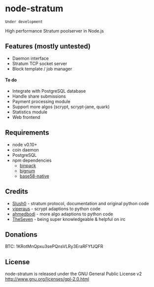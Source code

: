 node-stratum
============

    Under development

High performance Stratum poolserver in Node.js


Features (mostly untested)
--------------------------
* Daemon interface
* Stratum TCP socket server
* Block template / job manager

#### To do
* Integrate with PostgreSQL database
* Handle share submissions
* Payment processing module
* Support more algos (scrypt, scrypt-jane, quark)
* Statistics module
* Web frontend


Requirements
------------
* node v0.10+
* coin daemon
* PostgreSQL
* npm dependencies
  * [binpack](https://github.com/russellmcc/node-binpack)
  * [bignum](https://github.com/justmoon/node-bignum)
  * [base58-native](https://github.com/gasteve/node-base58)


Credits
-------
* [Slush0](https://github.com/slush0/stratum-mining) - stratum protocol, documentation and original python code
* [viperaus](https://github.com/viperaus/stratum-mining) - scrypt adaptions to python code
* [ahmedbodi](https://github.com/ahmedbodi/stratum-mining) - more algo adaptions to python code
* [TheSeven](https://github.com/TheSeven) - being super knowledgeable & helpful on irc

Donations
---------
BTC: 1KRotMnQpxu3sePQnsVLRy3EraRFYfJQFR

License
-------
node-stratum is released under the GNU General Public License v2
http://www.gnu.org/licenses/gpl-2.0.html
